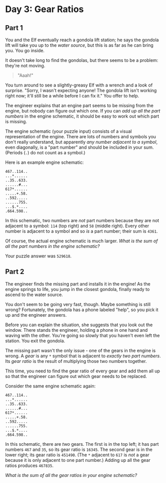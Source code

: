 # Day 3: Gear Ratios

## Part 1

You and the Elf eventually reach a gondola lift station; he says the 
gondola lift will take you up to the _water source_, but this is as far as he 
can bring you. You go inside.

It doesn't take long to find the gondolas, but there seems to be a problem: 
they're not moving.

> "Aaah!"

You turn around to see a slightly-greasy Elf with a wrench and a look of 
surprise. "Sorry, I wasn't expecting anyone! The gondola lift isn't working 
right now; it'll still be a while before I can fix it." You offer to help.

The engineer explains that an engine part seems to be missing from the 
engine, but nobody can figure out which one. If you can _add up all the part 
numbers_ in the engine schematic, it should be easy to work out which part 
is missing.

The engine schematic (your puzzle input) consists of a visual 
representation of the engine. There are lots of numbers and symbols you 
don't really understand, but apparently _any number adjacent to a symbol_, 
even diagonally, is a "part number" and should be included in your sum. 
(Periods (`.`) do not count as a symbol.)

Here is an example engine schematic:

```
467..114..
...*......
..35..633.
......#...
617*......
.....+.58.
..592.....
......755.
...$.*....
.664.598..
```

In this schematic, two numbers are _not_ part numbers because they are not 
adjacent to a symbol: `114` (top right) and `58` (middle right). Every other 
number is adjacent to a symbol and so _is_ a part number; their sum is `4361`.

Of course, the actual engine schematic is much larger. _What is the sum of 
all the part numbers in the engine schematic?_

Your puzzle answer was `529618`.

## Part 2

The engineer finds the missing part and installs it in the engine! As the 
engine springs to life, you jump in the closest gondola, finally ready to 
ascend to the water source.

You don't seem to be going very fast, though. Maybe something is still 
wrong? Fortunately, the gondola has a phone labeled "help", so you pick it 
up and the engineer answers.

Before you can explain the situation, she suggests that you look out the 
window. There stands the engineer, holding a phone in one hand and waving 
with the other. You're going so slowly that you haven't even left the 
station. You exit the gondola.

The missing part wasn't the only issue - one of the gears in the engine is 
wrong. A _gear_ is any `*` symbol that is adjacent to _exactly two part numbers_. 
Its _gear ratio_ is the result of multiplying those two numbers together.

This time, you need to find the gear ratio of every gear and add them all 
up so that the engineer can figure out which gear needs to be replaced.

Consider the same engine schematic again:

```
467..114..
...*......
..35..633.
......#...
617*......
.....+.58.
..592.....
......755.
...$.*....
.664.598..
```

In this schematic, there are _two_ gears. The first is in the top left; it 
has part numbers `467` and `35`, so its gear ratio is `16345`. The second gear is 
in the lower right; its gear ratio is `451490`. (The `*` adjacent to `617` is _not_ 
a gear because it is only adjacent to one part number.) Adding up all 
the gear ratios produces `467835`.

_What is the sum of all the gear ratios in your engine schematic?_
